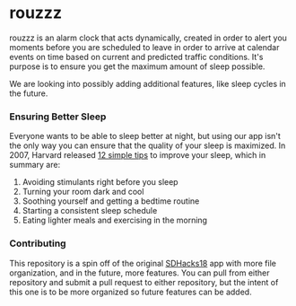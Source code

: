 # rouzzz

rouzzz is an alarm clock that acts dynamically, created in order to alert you moments before you are scheduled to leave in order to arrive at calendar events on time based on current and predicted traffic conditions. It's purpose is to ensure you get the maximum amount of sleep possible.

We are looking into possibly adding additional features, like sleep cycles in the future.

### Ensuring Better Sleep

Everyone wants to be able to sleep better at night, but using our app isn't the only way you can ensure that the quality of your sleep is maximized. In 2007, Harvard released [12 simple tips](http://healthysleep.med.harvard.edu/healthy/getting/overcoming/tips) to improve your sleep, which in summary are:

1. Avoiding stimulants right before you sleep
2. Turning your room dark and cool
3. Soothing yourself and getting a bedtime routine
4. Starting a consistent sleep schedule
5. Eating lighter meals and exercising in the morning

### Contributing

This repository is a spin off of the original [SDHacks18](https://github.com/jamesbwang/SDHacks18) app with more file organization, and in the future, more features. You can pull from either repository and submit a pull request to either repository, but the intent of this one is to be more organized so future features can be added.